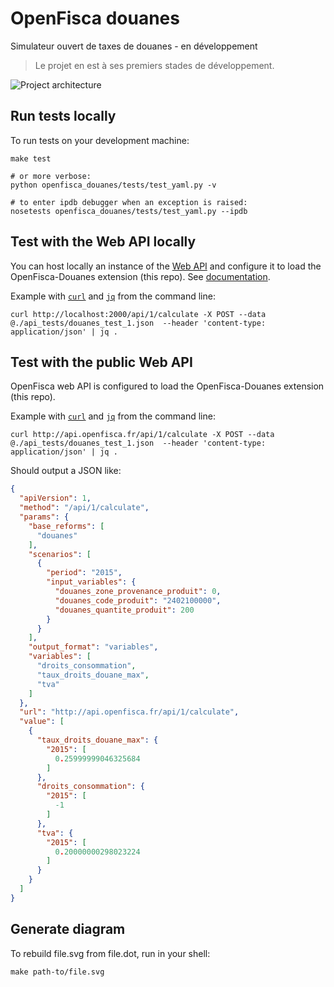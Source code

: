 # OpenFisca douanes

Simulateur ouvert de taxes de douanes - en développement

> Le projet en est à ses premiers stades de développement.

![Project architecture](https://cdn.rawgit.com/openfisca/openfisca-douanes/master/notes/architecture.svg)

## Run tests locally

To run tests on your development machine:

```
make test

# or more verbose:
python openfisca_douanes/tests/test_yaml.py -v

# to enter ipdb debugger when an exception is raised:
nosetests openfisca_douanes/tests/test_yaml.py --ipdb
```

## Test with the Web API locally

You can host locally an instance of the [Web API](https://github.com/openfisca/openfisca-web-api) and configure it
to load the OpenFisca-Douanes extension (this repo).
See [documentation](http://doc.openfisca.fr/openfisca-web-api/index.html).

Example with [`curl`](http://curl.haxx.se/) and [`jq`](https://stedolan.github.io/jq/) from the command line:

```
curl http://localhost:2000/api/1/calculate -X POST --data @./api_tests/douanes_test_1.json  --header 'content-type: application/json' | jq .
```

## Test with the public Web API

OpenFisca web API is configured to load the OpenFisca-Douanes extension (this repo).

Example with [`curl`](http://curl.haxx.se/) and [`jq`](https://stedolan.github.io/jq/) from the command line:

```
curl http://api.openfisca.fr/api/1/calculate -X POST --data @./api_tests/douanes_test_1.json  --header 'content-type: application/json' | jq .
```

Should output a JSON like:

```json
{
  "apiVersion": 1,
  "method": "/api/1/calculate",
  "params": {
    "base_reforms": [
      "douanes"
    ],
    "scenarios": [
      {
        "period": "2015",
        "input_variables": {
          "douanes_zone_provenance_produit": 0,
          "douanes_code_produit": "2402100000",
          "douanes_quantite_produit": 200
        }
      }
    ],
    "output_format": "variables",
    "variables": [
      "droits_consommation",
      "taux_droits_douane_max",
      "tva"
    ]
  },
  "url": "http://api.openfisca.fr/api/1/calculate",
  "value": [
    {
      "taux_droits_douane_max": {
        "2015": [
          0.25999999046325684
        ]
      },
      "droits_consommation": {
        "2015": [
          -1
        ]
      },
      "tva": {
        "2015": [
          0.20000000298023224
        ]
      }
    }
  ]
}
```

## Generate diagram

To rebuild file.svg from file.dot, run in your shell:

```
make path-to/file.svg
```
